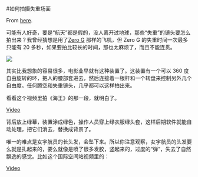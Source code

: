 #如何拍摄失重场面

From [here](https://yinwang1.substack.com/p/aa6).

<span>可能有人好奇，要是“航天”都是假的，没人离开过地球，那些“失重”的镜头要怎么拍出来？我曾经猜想是用了</span>[Zero G](https://www.gozerog.com/) <span>那样的飞机，但 Zero G 的失重时间一次最多只能有 20 多秒，如果要拍比较长的时间，那也太麻烦了，而且不能连贯。</span>

![](https://substackcdn.com/image/fetch/w_1456,c_limit,f_auto,q_auto:good,fl_progressive:steep/https%3A%2F%2Fbucketeer-e05bbc84-baa3-437e-9518-adb32be77984.s3.amazonaws.com%2Fpublic%2Fimages%2F4dde61ee-722a-4d65-be56-d9197393133b_1639x731.jpeg)

其实比我想象的容易很多，电影业早就有这种装置了。这装置有一个可以 360 度自由旋转的环，把人的腰部套进去，然后连接着一根杆和一个转盘来控制另外几个自由度。任何腾空和失重镜头，几乎都可以这样拍出来。

看看这个视频里拍《海王》的那一段，就明白了。

[Video](https://www.youtube-nocookie.com/embed/jMC-f0AUr6s)

背后放上绿幕，装置涂成绿色，操作人员穿上绿衣服绿头套，这样后期软件就能自动处理，把它们消去，替换成背景了。

唯一的难点是女宇航员的长头发，会坠下来。所以你注意观察，女宇航员的头发要么就是扎起来的，要么就像是喷了很多发胶，竖起来的，过度的“弹”，失去了自然飘逸的感觉。比如这个国际空间站视频里的：

[Video](https://www.youtube-nocookie.com/embed/SGP6Y0Pnhe4)

